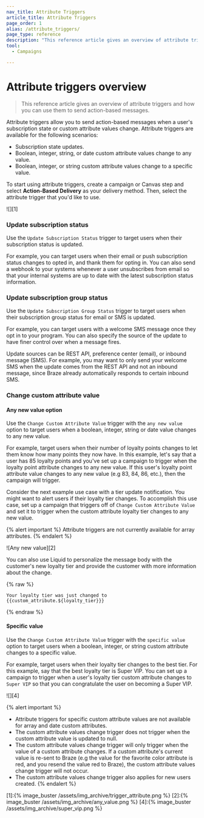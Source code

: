 ```yaml
---
nav_title: Attribute Triggers
article_title: Attribute Triggers
page_order: 1
alias: /attribute_triggers/
page_type: reference
description: "This reference article gives an overview of attribute triggers and how you can use them to send action-based messages to users."
tool:
  - Campaigns

---
```


# Attribute triggers overview

> This reference article gives an overview of attribute triggers and how you can use them to send action-based messages.

Attribute triggers allow you to send action-based messages when a user's subscription state or custom attribute values change. Attribute triggers are available for the following scenarios:

- Subscription state updates.
- Boolean, integer, string, or date custom attribute values change to any value.
- Boolean, integer, or string custom attribute values change to a specific value.

To start using attribute triggers, create a campaign or Canvas step and select **Action-Based Delivery** as your delivery method. Then, select the attribute trigger that you'd like to use.

![][1]

### Update subscription status

Use the `Update Subscription Status` trigger to target users when their subscription status is updated. 

For example, you can target users when their email or push subscription status changes to opted in, and thank them for opting in. You can also send a webhook to your systems whenever a user unsubscribes from email so that your internal systems are up to date with the latest subscription status information.

### Update subscription group status

Use the `Update Subscription Group Status` trigger to target users when their subscription group status for email or SMS is updated. 

For example, you can target users with a welcome SMS message once they opt in to your program. You can also specify the source of the update to have finer control over when a message fires. 

Update sources can be REST API, preference center (email), or inbound message (SMS). For example, you may want to only send your welcome SMS when the update comes from the REST API and not an inbound message, since Braze already automatically responds to certain inbound SMS.

### Change custom attribute value

#### Any new value option

Use the `Change Custom Attribute Value` trigger with the `any new value` option to target users when a boolean, integer, string or date value changes to any new value.

For example, target users when their number of loyalty points changes to let them know how many points they now have. In this example, let's say that a user has 85 loyalty points and you've set up a campaign to trigger when the loyalty point attribute changes to any new value. If this user's loyalty point attribute value changes to any new value (e.g 83, 84, 86, etc.), then the campaign will trigger.

Consider the next example use case with a tier update notification. You might want to alert users if their loyalty tier changes. To accomplish this use case, set up a campaign that triggers off of `Change Custom Attribute Value` and set it to trigger when the custom attribute loyalty tier changes to any new value.

{% alert important %}
Attribute triggers are not currently available for array attributes.
{% endalert %}

![Any new value][2]

You can also use Liquid to personalize the message body with the customer's new loyalty tier and provide the customer with more information about the change.

{% raw %}
```liquid
Your loyalty tier was just changed to {{custom_attribute.${loyalty_tier}}}
```
{% endraw %}


#### Specific value

Use the `Change Custom Attribute Value` trigger with the `specific value` option to target users when a boolean, integer, or string custom attribute changes to a specific value. 

For example, target users when their loyalty tier changes to the best tier. For this example, say that the best loyalty tier is Super VIP. You can set up a campaign to trigger when a user's loyalty tier custom attribute changes to `Super VIP` so that you can congratulate the user on becoming a Super VIP.

![][4]

{% alert important %}
- Attribute triggers for specific custom attribute values are not available for array and date custom attributes.
- The custom attribute values change trigger does not trigger when the custom attribute value is updated to null.  
- The custom attribute values change trigger will only trigger when the value of a custom attribute changes. If a custom attribute's current value is re-sent to Braze (e.g the value for the favorite color attribute is red, and you resend the value red to Braze), the custom attribute values change trigger will not occur.
- The custom attribute values change trigger also applies for new users created. 
{% endalert %}



[1]:{% image_buster /assets/img_archive/trigger_attribute.png %}
[2]:{% image_buster /assets/img_archive/any_value.png %}
[4]:{% image_buster /assets/img_archive/super_vip.png %}
